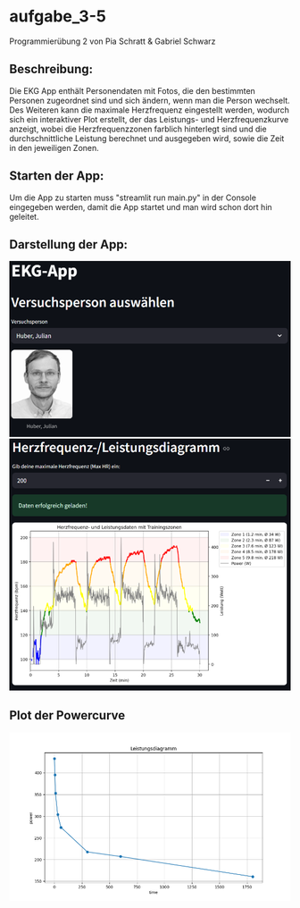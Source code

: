 # aufgabe_3-5
Programmierübung 2 von Pia Schratt &amp; Gabriel Schwarz

## Beschreibung:
Die EKG App enthält Personendaten mit Fotos, die den bestimmten Personen zugeordnet sind und sich ändern, wenn man die Person wechselt.
Des Weiteren kann die maximale Herzfrequenz eingestellt werden, wodurch sich ein interaktiver Plot erstellt, der das Leistungs- und Herzfrequenzkurve anzeigt, wobei die Herzfrequenzzonen farblich hinterlegt sind und die durchschnittliche Leistung berechnet und ausgegeben wird, sowie die Zeit in den jeweiligen Zonen.

## Starten der App:
Um die App zu starten muss "streamlit run main.py" in der Console eingegeben werden, damit die App startet und man wird schon dort hin geleitet.

## Darstellung der App:
![alt text](screenshot1.png)
![alt text](screenshot2.png)

## Plot der Powercurve
![alt text](Leistungsdiagramm.png)